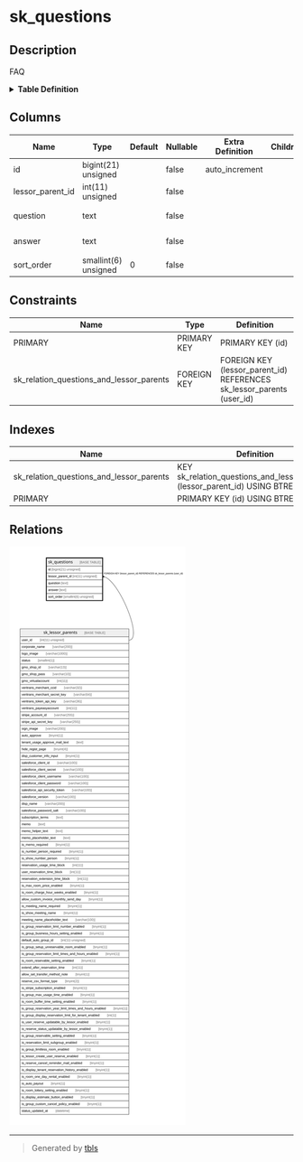 # sk_questions

## Description

FAQ

<details>
<summary><strong>Table Definition</strong></summary>

```sql
CREATE TABLE `sk_questions` (
  `id` bigint(21) unsigned NOT NULL AUTO_INCREMENT COMMENT 'FAQ ID',
  `lessor_parent_id` int(11) unsigned NOT NULL COMMENT '本店ID',
  `question` text NOT NULL COMMENT '質問（タイトル）',
  `answer` text NOT NULL COMMENT '質問の答え',
  `sort_order` smallint(6) unsigned NOT NULL DEFAULT '0' COMMENT 'ソート順',
  PRIMARY KEY (`id`),
  KEY `sk_relation_questions_and_lessor_parents` (`lessor_parent_id`),
  CONSTRAINT `sk_relation_questions_and_lessor_parents` FOREIGN KEY (`lessor_parent_id`) REFERENCES `sk_lessor_parents` (`user_id`) ON DELETE CASCADE ON UPDATE CASCADE
) ENGINE=InnoDB AUTO_INCREMENT=[Redacted by tbls] DEFAULT CHARSET=utf8 COMMENT='FAQ'
```

</details>

## Columns

| Name | Type | Default | Nullable | Extra Definition | Children | Parents | Comment |
| ---- | ---- | ------- | -------- | ---------------- | -------- | ------- | ------- |
| id | bigint(21) unsigned |  | false | auto_increment |  |  | FAQ ID |
| lessor_parent_id | int(11) unsigned |  | false |  |  | [sk_lessor_parents](sk_lessor_parents.md) | 本店ID |
| question | text |  | false |  |  |  | 質問（タイトル） |
| answer | text |  | false |  |  |  | 質問の答え |
| sort_order | smallint(6) unsigned | 0 | false |  |  |  | ソート順 |

## Constraints

| Name | Type | Definition |
| ---- | ---- | ---------- |
| PRIMARY | PRIMARY KEY | PRIMARY KEY (id) |
| sk_relation_questions_and_lessor_parents | FOREIGN KEY | FOREIGN KEY (lessor_parent_id) REFERENCES sk_lessor_parents (user_id) |

## Indexes

| Name | Definition |
| ---- | ---------- |
| sk_relation_questions_and_lessor_parents | KEY sk_relation_questions_and_lessor_parents (lessor_parent_id) USING BTREE |
| PRIMARY | PRIMARY KEY (id) USING BTREE |

## Relations

![er](sk_questions.svg)

---

> Generated by [tbls](https://github.com/k1LoW/tbls)
